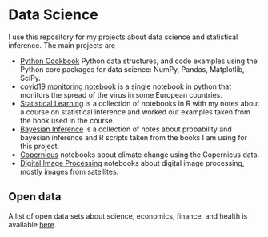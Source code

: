 Data Science  
===========
I use this repository for my projects about data science and statistical inference. The main projects are
 - [Python Cookbook](python/README.md) Python data structures, and code examples using the Python core packages for data science: NumPy, Pandas, Matplotlib, SciPy. 
 - [covid19 monitoring notebook](python/covid19/covid19-monitoring-notebook.ipynb) is a single notebook in python that monitors the spread of the
    virus in some European countries.
 - [Statistical Learning](r/stat_learning/chapter1.ipynb) is a collection of notebooks in R with my notes about a course on
statistical inference and worked out examples taken from the book used in the course.
 - [Bayesian Inference](r/rethinking/probability.ipynb) is a collection
of notes about probability and bayesian inference and R scripts taken
from the books I am using for this project.  
- [Copernicus](python/copernicus/copernicus_services.ipynb) notebooks about climate change using the Copernicus
data.
- [Digital Image Processing](python/imaging/digital_image_processing.ipynb) notebooks about digital image processing, mostly images from satellites.  

## Open data
A list of open data sets about science, economics, finance, and health is available [here](datasets.md).
